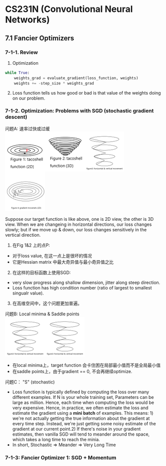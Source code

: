 # CS231N (Convolutional Neural Networks)
## 7.1 Fancier Optimizers 

### 7-1-1. Review
1. Optimization
```python
while True:
    weights_grad = evaluate_gradient(loss_function, weights)
    weights += -step_size * weights_grad
```
2. Loss function tells us how good or bad is that value of the weights doing on our problem.

### 7-1-2. Optimization: Problems with SGD (stochastic gradient descent)
问题A: 速率过快或过缓
<br/>
<img src="https://github.com/dabaitudiu/cs_notes/blob/master/CS231N/fig1.png" width = "128" height = "128" alt="fig1" align=left padding= "100" />
<img src="https://github.com/dabaitudiu/cs_notes/blob/master/CS231N/fig2.png" width = "128" height = "128" alt="fig2" align=left />
<img src="https://github.com/dabaitudiu/cs_notes/blob/master/CS231N/fig3.png" width = "128" height = "128" alt="fig3" align=left />
<img src="https://github.com/dabaitudiu/cs_notes/blob/master/CS231N/fig4.png" width = "128" height = "128" alt="fig4"  />
<br/>

Suppose our target function is like above, one is 2D view, the other is 3D view. When we are changeing in horizontal directions, our loss changes slowly; but if we move up & down, our loss changes sensitively in the vertical direction.
1. 在Fig 1&2 上的点P:
- 对于loss value, 在这一点上是很坏的情况
- 它是Hessian matrix 中最大奇异值与最小奇异值之比
2. 在这样的目标函数上使用SGD:
- very slow progress along shallow dimension, jitter along steep direction.
- Loss function has high condition number (ratio of largest to smallest singualr value).
3. 在高维空间中，这个问题更加普遍。

问题B: Local minima & Saddle points
<br/>
<img src="https://github.com/dabaitudiu/cs_notes/blob/master/CS231N/fig3.png" width = "128" height = "128" alt="fig3" align=left />
<img src="https://github.com/dabaitudiu/cs_notes/blob/master/CS231N/fig3.png" width = "128" height = "128" alt="fig3"  />
<br/>
- 在local minima上，target function 会卡住困在局部最小值而不是全局最小值
- 在saddle points上，由于gradient == 0, 不会再继续optimize.

问题C： "S" (stochastic)
- Loss function is typically defined by computing the loss over many different examples. If N is your whole training set, Parameters can be large as million. Hence, each time when computing the loss would be very expensive. Hence, in practice, we often estimate the loss and estimate the gradient using a **mini batch** of examples. This means: 1) we're not actually getting the true information about the gradient at every time step. Instead, we're just getting some noisy estimate of the gradient at our current point.2) If there's noise in your gradient estimates, then vanilla SGD will tend to meander around the space, which takes a long time to reach the minia.
- In short, Stochastic => Meander => Very Long Time

### 7-1-3: Fancier Optimizer 1: SGD + Momentum


